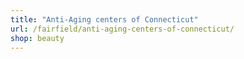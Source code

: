 ```yaml
---
title: "Anti-Aging centers of Connecticut"
url: /fairfield/anti-aging-centers-of-connecticut/
shop: beauty
---
```

